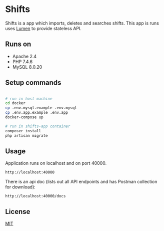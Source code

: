 # Shifts

Shifts is a app which imports, deletes and searches shifts. This app is runs uses [Lumen](https://lumen.laravel.com/ "Lumen") to provide stateless API. 

## Runs on 
* Apache 2.4
* PHP 7.4.6
* MySQL 8.0.20

## Setup commands

```bash

# run in host machine
cd docker
cp .env.mysql.example .env.mysql
cp .env.app.example .env.app
docker-compose up

# run in shifts-app container
composer install
php artisan migrate

```

## Usage

Application runs on localhost and on port 40000.
```
http://localhost:40000
```
There is an api doc (lists out all API endpoints and has Postman collection for download):
```
http://localhost:40000/docs
```


## License
[MIT](https://choosealicense.com/licenses/mit/)
